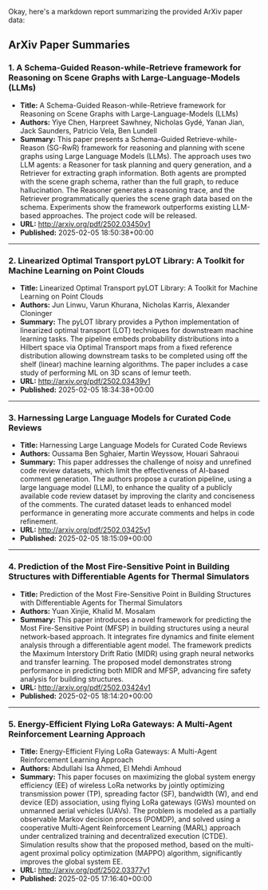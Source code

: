 Okay, here's a markdown report summarizing the provided ArXiv paper data:

## ArXiv Paper Summaries

### 1. A Schema-Guided Reason-while-Retrieve framework for Reasoning on Scene Graphs with Large-Language-Models (LLMs)

*   **Title:** A Schema-Guided Reason-while-Retrieve framework for Reasoning on Scene Graphs with Large-Language-Models (LLMs)
*   **Authors:** Yiye Chen, Harpreet Sawhney, Nicholas Gydé, Yanan Jian, Jack Saunders, Patricio Vela, Ben Lundell
*   **Summary:** This paper presents a Schema-Guided Retrieve-while-Reason (SG-RwR) framework for reasoning and planning with scene graphs using Large Language Models (LLMs). The approach uses two LLM agents: a Reasoner for task planning and query generation, and a Retriever for extracting graph information. Both agents are prompted with the scene graph schema, rather than the full graph, to reduce hallucination.  The Reasoner generates a reasoning trace, and the Retriever programmatically queries the scene graph data based on the schema. Experiments show the framework outperforms existing LLM-based approaches. The project code will be released.
*   **URL:** <http://arxiv.org/pdf/2502.03450v1>
*   **Published:** 2025-02-05 18:50:38+00:00

---

### 2. Linearized Optimal Transport pyLOT Library: A Toolkit for Machine Learning on Point Clouds

*   **Title:** Linearized Optimal Transport pyLOT Library: A Toolkit for Machine Learning on Point Clouds
*   **Authors:** Jun Linwu, Varun Khurana, Nicholas Karris, Alexander Cloninger
*   **Summary:** The pyLOT library provides a Python implementation of linearized optimal transport (LOT) techniques for downstream machine learning tasks. The pipeline embeds probability distributions into a Hilbert space via Optimal Transport maps from a fixed reference distribution allowing downstream tasks to be completed using off the shelf (linear) machine learning algorithms. The paper includes a case study of performing ML on 3D scans of lemur teeth.
*   **URL:** <http://arxiv.org/pdf/2502.03439v1>
*   **Published:** 2025-02-05 18:34:38+00:00

---

### 3. Harnessing Large Language Models for Curated Code Reviews

*   **Title:** Harnessing Large Language Models for Curated Code Reviews
*   **Authors:** Oussama Ben Sghaier, Martin Weyssow, Houari Sahraoui
*   **Summary:** This paper addresses the challenge of noisy and unrefined code review datasets, which limit the effectiveness of AI-based comment generation. The authors propose a curation pipeline, using a large language model (LLM), to enhance the quality of a publicly available code review dataset by improving the clarity and conciseness of the comments. The curated dataset leads to enhanced model performance in generating more accurate comments and helps in code refinement.
*   **URL:** <http://arxiv.org/pdf/2502.03425v1>
*   **Published:** 2025-02-05 18:15:09+00:00

---

### 4. Prediction of the Most Fire-Sensitive Point in Building Structures with Differentiable Agents for Thermal Simulators

*   **Title:** Prediction of the Most Fire-Sensitive Point in Building Structures with Differentiable Agents for Thermal Simulators
*   **Authors:** Yuan Xinjie, Khalid M. Mosalam
*   **Summary:** This paper introduces a novel framework for predicting the Most Fire-Sensitive Point (MFSP) in building structures using a neural network-based approach. It integrates fire dynamics and finite element analysis through a differentiable agent model. The framework predicts the Maximum Interstory Drift Ratio (MIDR) using graph neural networks and transfer learning. The proposed model demonstrates strong performance in predicting both MIDR and MFSP, advancing fire safety analysis for building structures.
*   **URL:** <http://arxiv.org/pdf/2502.03424v1>
*   **Published:** 2025-02-05 18:14:20+00:00

---

### 5. Energy-Efficient Flying LoRa Gateways: A Multi-Agent Reinforcement Learning Approach

*   **Title:** Energy-Efficient Flying LoRa Gateways: A Multi-Agent Reinforcement Learning Approach
*   **Authors:** Abdullahi Isa Ahmed, El Mehdi Amhoud
*   **Summary:**  This paper focuses on maximizing the global system energy efficiency (EE) of wireless LoRa networks by jointly optimizing transmission power (TP), spreading factor (SF), bandwidth (W), and end device (ED) association, using flying LoRa gateways (GWs) mounted on unmanned aerial vehicles (UAVs). The problem is modeled as a partially observable Markov decision process (POMDP), and solved using a cooperative Multi-Agent Reinforcement Learning (MARL) approach under centralized training and decentralized execution (CTDE). Simulation results show that the proposed method, based on the multi-agent proximal policy optimization (MAPPO) algorithm, significantly improves the global system EE.
*   **URL:** <http://arxiv.org/pdf/2502.03377v1>
*   **Published:** 2025-02-05 17:16:40+00:00
